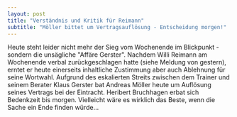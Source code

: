 ```yaml
---
layout: post
title: "Verständnis und Kritik für Reimann"
subtitle: "Möller bittet um Vertragsauflösung - Entscheidung morgen!"
---
```


Heute steht leider nicht mehr der Sieg vom Wochenende im Blickpunkt - sondern die unsägliche "Affäre Gerster". Nachdem Willi Reimann am Wochenende verbal zurückgeschlagen hatte (siehe Meldung von gestern), erntet er heute einerseits inhaltliche Zustimmung aber auch Ablehnung für seine Wortwahl. Aufgrund des eskalierten Streits zwischen dem Trainer und seinem Berater Klaus Gerster bat Andreas Möller heute um Auflösung seines Vertrags bei der Eintracht. Heribert Bruchhagen erbat sich Bedenkzeit bis morgen. Vielleicht wäre es wirklich das Beste, wenn die Sache ein Ende finden würde...


